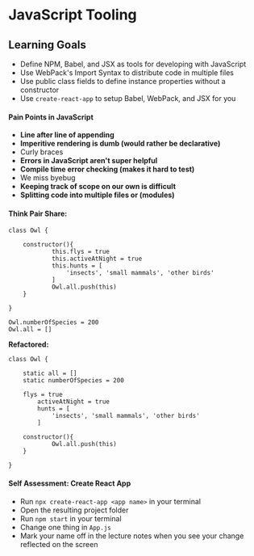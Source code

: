 # JavaScript Tooling
### 

## Learning Goals
- Define NPM, Babel, and JSX as tools for developing with JavaScript
- Use WebPack's Import Syntax to distribute code in multiple files
- Use public class fields to define instance properties without a constructor
- Use `create-react-app` to setup Babel, WebPack, and JSX for you


#### Pain Points in JavaScript
- **Line after line of appending**
- **Imperitive rendering is dumb (would rather be declarative)**
- Curly braces
- **Errors in JavaScript aren't super helpful**
- **Compile time error checking (makes it hard to test)**
- We miss byebug
- **Keeping track of scope on our own is difficult**
- **Splitting code into multiple files or (modules)**  
#### Think Pair Share:
```
class Owl {

	constructor(){
     	    this.flys = true
            this.activeAtNight = true
            this.hunts = [
                'insects', 'small mammals', 'other birds'
            ]
            Owl.all.push(this)
	}

}

Owl.numberOfSpecies = 200
Owl.all = []
```

**Refactored:**
```
class Owl {

	static all = []
	static numberOfSpecies = 200
	
	flys = true
        activeAtNight = true
        hunts = [
            'insects', 'small mammals', 'other birds'
        ]

	constructor(){
     	    Owl.all.push(this)
	}

}
```

#### Self Assessment: Create React App
* Run `npx create-react-app <app name>` in your terminal
* Open the resulting project folder
* Run `npm start` in your terminal
* Change one thing in `App.js`
* Mark your name off in the lecture notes when you see your change reflected on the screen